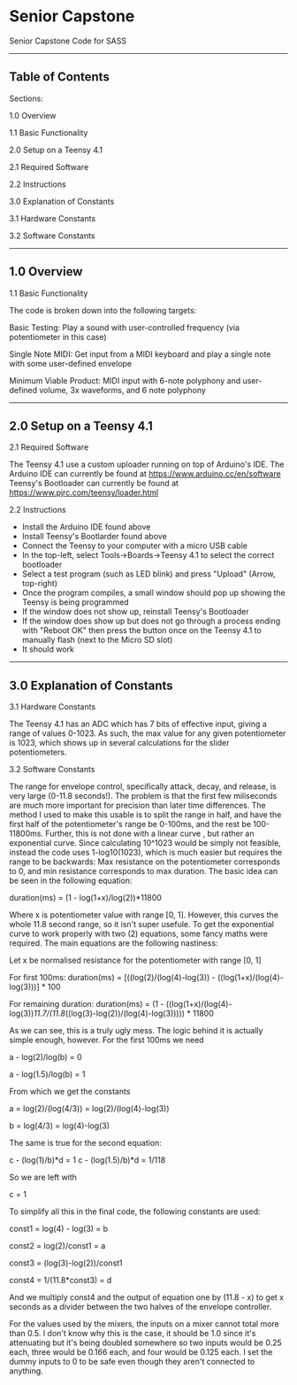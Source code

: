 # Senior Capstone
 Senior Capstone Code for SASS

-----------------
Table of Contents
-----------------
 Sections:
 
 1.0 Overview
 
  1.1 Basic Functionality
  
 2.0 Setup on a Teensy 4.1
 
  2.1 Required Software
  
  2.2 Instructions
  
 3.0 Explanation of Constants
 
  3.1 Hardware Constants
  
  3.2 Software Constants

----------------------
1.0 Overview
----------------------

1.1 Basic Functionality

The code is broken down into the following targets:

Basic Testing: Play a sound with user-controlled frequency (via potentiometer in this case)

Single Note MIDI: Get input from a MIDI keyboard and play a single note with some user-defined envelope

Minimum Viable Product: MIDI input with 6-note polyphony and user-defined volume, 3x waveforms, and 6 note polyphony

--------------------------
2.0 Setup on a Teensy 4.1
--------------------------

2.1 Required Software

The Teensy 4.1 use a custom uploader running on top of Arduino's IDE.
The Arduino IDE can currently be found at https://www.arduino.cc/en/software
Teensy's Bootloader can currently be found at https://www.pjrc.com/teensy/loader.html

2.2 Instructions

- Install the Arduino IDE found above
- Install Teensy's Bootlarder found above
- Connect the Teensy to your computer with a micro USB cable
- In the top-left, select Tools->Boards->Teensy 4.1 to select the correct bootloader
- Select a test program (such as LED blink) and press "Upload" (Arrow, top-right)
- Once the program compiles, a small window should pop up showing the Teensy is being programmed
- If the window does not show up, reinstall Teensy's Bootloader
- If the window does show up but does not go through a process ending with "Reboot OK" then press the button once on the Teensy 4.1 to manually flash (next to the Micro SD slot)
- It should work

----------------------------
3.0 Explanation of Constants
-----------------------------
 
3.1 Hardware Constants

The Teensy 4.1 has an ADC which has 7 bits of effective input, giving a range of values 0-1023. As such, the max value for any given potentiometer is 1023, which shows up in several calculations for the slider potentiometers.
 
3.2 Software Constants
 
The range for envelope control, specifically attack, decay, and release, is very large (0-11.8 seconds!). The problem is that the first few miliseconds  are much more important for precision than later time differences. The method I used to make this usable is to split the range in half, and have the first half of the potentiometer's range be 0-100ms, and the rest be 100-11800ms. Further, this is not done with a linear curve , but rather an exponential curve. Since calculating 10^1023 would be simply not feasible, instead the code uses 1-log10(1023), which is much easier but requires the range to be backwards: Max resistance on the potentiometer corresponds to 0, and min resistance corresponds to max duration. The basic idea can be seen in the following equation:

duration(ms) = (1 - log(1+x)/log(2))*11800

Where x is potentiometer value with range [0, 1]. However, this curves the whole 11.8 second range, so it isn't super usefule. To get the exponential curve to work properly with two (2) equations, some fancy maths were required. The main equations are the following nastiness:

Let x be normalised resistance for the potentiometer with range [0, 1]

For first 100ms: duration(ms) = [((log(2)/(log(4)-log(3)) - ((log(1+x)/(log(4)-log(3)))] * 100

For remaining duration: duration(ms) = (1 - ((log(1+x)/(log(4)-log(3))*11.7/(11.8*((log(3)-log(2))/(log(4)-log(3))))) * 11800

As we can see, this is a truly ugly mess. The logic behind it is actually simple enough, however. For the first 100ms we need

a - log(2)/log(b) = 0

a - log(1.5)/log(b) = 1

From which we get the constants

a = log(2)/(log(4/3)) = log(2)/(log(4)-log(3))

b = log(4/3) = log(4)-log(3)

The same is true for the second equation:

c - (log(1)/b)*d = 1
c - (log(1.5)/b)*d = 1/118

So we are left with

c = 1

To simplify all this in the final code, the following constants are used:

const1 = log(4) - log(3) = b

const2 = log(2)/const1 = a

const3 = (log(3)-log(2))/const1

const4 = 1/(11.8*const3) = d

And we multiply const4 and the output of equation one by (11.8 - x) to get x seconds as a divider between the two halves of the envelope controller.

For the values used by the mixers, the inputs on a mixer cannot total more than 0.5. I don't know why this is the case, it should be 1.0 since it's attenuating but it's being doubled somewhere so two inputs would be 0.25 each, three would be 0.166 each, and four would be 0.125 each. I set the dummy inputs to 0 to be safe even though they aren't connected to anything.
